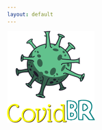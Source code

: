 ```yaml
---
layout: default
---
```


![Branching](https://github.com/covidbr-app/covidbr-app.github.io/raw/master/thumbnail.png)





